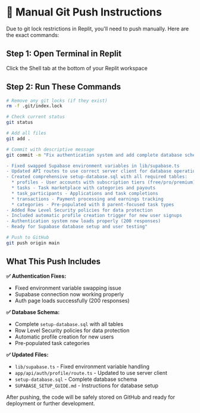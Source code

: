 # 🚀 Manual Git Push Instructions

Due to git lock restrictions in Replit, you'll need to push manually. Here are the exact commands:

## Step 1: Open Terminal in Replit
Click the Shell tab at the bottom of your Replit workspace

## Step 2: Run These Commands
```bash
# Remove any git locks (if they exist)
rm -f .git/index.lock

# Check current status  
git status

# Add all files
git add .

# Commit with descriptive message
git commit -m "Fix authentication system and add complete database schema

- Fixed swapped Supabase environment variables in lib/supabase.ts
- Updated API routes to use correct server client for database operations  
- Created comprehensive setup-database.sql with all required tables:
  * profiles - User accounts with subscription tiers (free/pro/premium)
  * tasks - Task marketplace with categories and payouts
  * task_participants - Applications and task completions  
  * transactions - Payment processing and earnings tracking
  * categories - Pre-populated with 8 parent-focused task types
- Added Row Level Security policies for data protection
- Included automatic profile creation trigger for new user signups
- Authentication system now loads properly (200 responses)
- Ready for Supabase database setup and user testing"

# Push to GitHub
git push origin main
```

## What This Push Includes

**✅ Authentication Fixes:**
- Fixed environment variable swapping issue
- Supabase connection now working properly
- Auth page loads successfully (200 responses)

**✅ Database Schema:**
- Complete `setup-database.sql` with all tables
- Row Level Security policies for data protection  
- Automatic profile creation for new users
- Pre-populated task categories

**✅ Updated Files:**
- `lib/supabase.ts` - Fixed environment variable handling
- `app/api/auth/profile/route.ts` - Updated to use server client
- `setup-database.sql` - Complete database schema
- `SUPABASE_SETUP_GUIDE.md` - Instructions for database setup

After pushing, the code will be safely stored on GitHub and ready for deployment or further development.